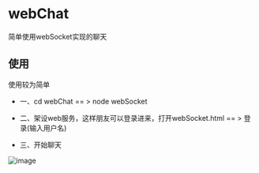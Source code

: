 # webChat
简单使用webSocket实现的聊天

## 使用  

使用较为简单  

* 一、cd webChat == > node webSocket  

* 二、架设web服务，这样朋友可以登录进来，打开webSocket.html == > 登录(输入用户名)  

* 三、开始聊天  
  
![image](http://7nj1vj.com1.z0.glb.clouddn.com/11111111.gif)
